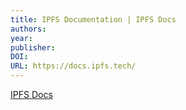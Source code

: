 ```yaml
---
title: IPFS Documentation | IPFS Docs
authors: 
year: 
publisher: 
DOI: 
URL: https://docs.ipfs.tech/
---
```


[IPFS Docs](https://docs.ipfs.tech/)